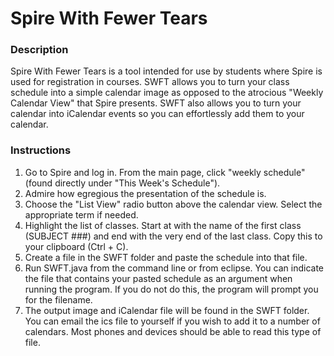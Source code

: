 # Spire With Fewer Tears

### Description
Spire With Fewer Tears is a tool intended for use by students where Spire is used for registration in courses. SWFT allows you to turn your class schedule into a simple calendar image as opposed to the atrocious "Weekly Calendar View" that Spire presents. SWFT also allows you to turn your calendar into iCalendar events so you can effortlessly add them to your calendar.

### Instructions
1. Go to Spire and log in. From the main page, click "weekly schedule" (found directly under "This Week's Schedule").
2. Admire how egregious the presentation of the schedule is.
3. Choose the "List View" radio button above the calendar view. Select the appropriate term if needed.
4. Highlight the list of classes. Start at with the name of the first class (SUBJECT ###) and end with the very end of the last class. Copy this to your clipboard (Ctrl + C).
5. Create a file in the SWFT folder and paste the schedule into that file.
6. Run SWFT.java from the command line or from eclipse. You can indicate the file that contains your pasted schedule as an argument when running the program. If you do not do this, the program will prompt you for the filename.
7. The output image and iCalendar file will be found in the SWFT folder. You can email the ics file to yourself if you wish to add it to a number of calendars. Most phones and devices should be able to read this type of file.